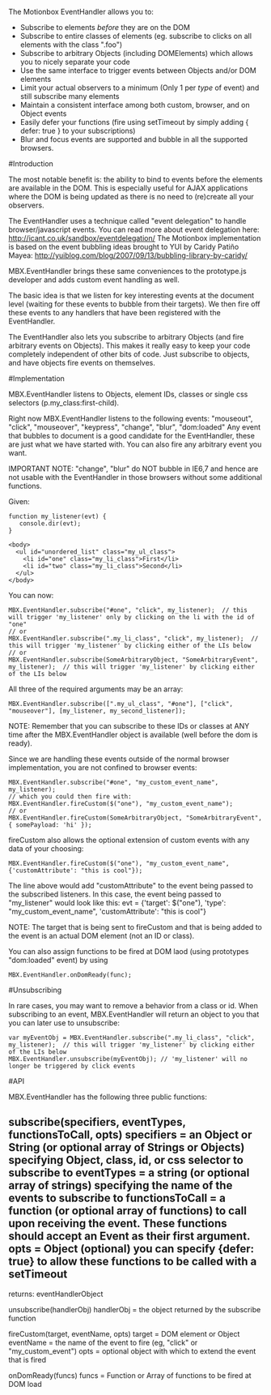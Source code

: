 The Motionbox EventHandler allows you to:

* Subscribe to elements *before* they are on the DOM
* Subscribe to entire classes of elements (eg. subscribe to clicks on all elements with the class ".foo")
* Subscribe to arbitrary Objects (including DOMElements) which allows you to nicely separate your code
* Use the same interface to trigger events between Objects and/or DOM elements
* Limit your actual observers to a minimum (Only 1 per *type* of event) and still subscribe many elements
* Maintain a consistent interface among both custom, browser, and on Object events
* Easily defer your functions (fire using setTimeout by simply adding { defer: true } to your subscriptions)
* Blur and focus events are supported and bubble in all the supported browsers.

#Introduction

The most notable benefit is: the ability to bind to events before the elements are available in the DOM. This is especially useful for AJAX applications where the DOM is being updated as there is no need to (re)create all your observers.

The EventHandler uses a technique called "event delegation" to handle browser/javascript events.  You can read more about event delegation here:  http://icant.co.uk/sandbox/eventdelegation/
The Motionbox implementation is based on the event bubbling ideas brought to YUI by Caridy Patiño Mayea:  http://yuiblog.com/blog/2007/09/13/bubbling-library-by-caridy/

MBX.EventHandler brings these same conveniences to the prototype.js developer and adds custom event handling as well.

The basic idea is that we listen for key interesting events at the document level (waiting for these events to bubble from their targets).  We then fire off these events to any handlers that have been registered with the EventHandler.

The EventHandler also lets you subscribe to arbitrary Objects (and fire arbitrary events on Objects). This makes it really easy to keep your code completely independent of other bits of code. Just subscribe to objects, and have objects fire events on themselves.


#Implementation

MBX.EventHandler listens to Objects, element IDs, classes or single css selectors (p.my_class:first-child).

Right now MBX.EventHandler listens to the following events:  "mouseout", "click", "mouseover", "keypress", "change", "blur", "dom:loaded"
Any event that bubbles to document is a good candidate for the EventHandler, these are just what we have started with.
You can also fire any arbitrary event you want.

IMPORTANT NOTE:  "change", "blur" do NOT bubble in IE6,7 and hence are not usable with the EventHandler in those browsers without some additional functions.

Given:

    function my_listener(evt) {
       console.dir(evt);
    }
    
    <body>
      <ul id="unordered_list" class="my_ul_class">
        <li id="one" class="my_li_class">First</li>
        <li id="two" class="my_li_class">Second</li>
      </ul>
    </body>

You can now:

    MBX.EventHandler.subscribe("#one", "click", my_listener);  // this will trigger 'my_listener' only by clicking on the li with the id of "one"
    // or
    MBX.EventHandler.subscribe(".my_li_class", "click", my_listener);  // this will trigger 'my_listener' by clicking either of the LIs below
    // or
    MBX.EventHandler.subscribe(SomeArbitraryObject, "SomeArbitraryEvent", my_listener);  // this will trigger 'my_listener' by clicking either of the LIs below

All three of the required arguments may be an array:
    
    MBX.EventHandler.subscribe([".my_ul_class", "#one"], ["click", "mouseover"], [my_listener, my_second_listener]);

NOTE: Remember that you can subscribe to these IDs or classes at ANY time after the MBX.EventHandler object is available (well before the dom is ready).

Since we are handling these events outside of the normal browser implementation, you are not confined to browser events:
    
    MBX.EventHandler.subscribe("#one", "my_custom_event_name", my_listener);
    // which you could then fire with:
    MBX.EventHandler.fireCustom($("one"), "my_custom_event_name");
    // or
    MBX.EventHandler.fireCustom(SomeArbitraryObject, "SomeArbitraryEvent", { somePayload: 'hi' });

fireCustom also allows the optional extension of custom events with any data of your choosing:
    
    MBX.EventHandler.fireCustom($("one"), "my_custom_event_name", {'customAttribute': "this is cool"});

The line above would add "customAttribute" to the event being passed to the subscribed listeners.  In this case, the event being passed to "my_listener" would look like this:
evt = {'target': $("one"), 'type': "my_custom_event_name", 'customAttribute': "this is cool"}

NOTE:  The target that is being sent to fireCustom and that is being added to the event is an actual DOM element (not an ID or class).

You can also assign functions to be fired at DOM laod (using prototypes "dom:loaded" event) by using
    
    MBX.EventHandler.onDomReady(func);

#Unsubscribing

In rare cases, you may want to remove a behavior from a class or id.  When subscribing to an event, MBX.EventHandler will return an object to you that you can later use to unsubscribe:

    var myEventObj = MBX.EventHandler.subscribe(".my_li_class", "click", my_listener);  // this will trigger 'my_listener' by clicking either of the LIs below
    MBX.EventHandler.unsubscribe(myEventObj); // 'my_listener' will no longer be triggered by click events

#API

MBX.EventHandler has the following three public functions:

subscribe(specifiers, eventTypes, functionsToCall, opts)
  specifiers = an Object or String (or optional array of Strings or Objects) specifying Object, class, id, or css selector to subscribe to
  eventTypes = a string (or optional array of strings) specifying the name of the events to subscribe to
  functionsToCall = a function (or optional array of functions) to call upon receiving the event.  These functions should accept an Event as their first argument.
  opts = Object (optional) you can specify {defer: true} to allow these functions to be called with a setTimeout
  --
  returns: eventHandlerObject

unsubscribe(handlerObj)
  handlerObj = the object returned by the subscribe function

fireCustom(target, eventName, opts)
  target = DOM element or Object
  eventName = the name of the event to fire (eg, "click" or "my_custom_event")
  opts = optional object with which to extend the event that is fired
  
onDomReady(funcs)
  funcs = Function or Array of functions to be fired at DOM load
